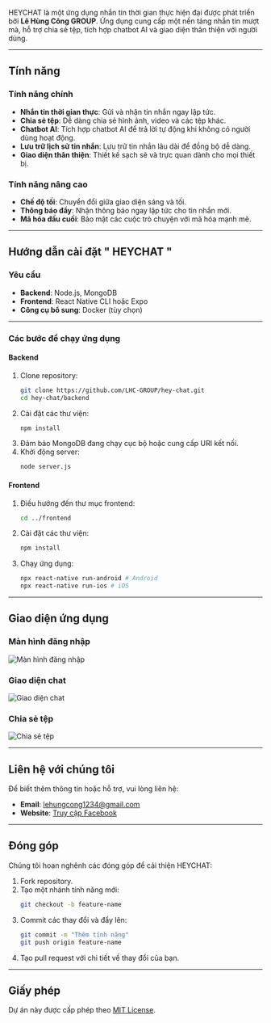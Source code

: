 HEYCHAT là một ứng dụng nhắn tin thời gian thực hiện đại được phát triển bởi **Lê Hùng Công GROUP**. Ứng dụng cung cấp một nền tảng nhắn tin mượt mà, hỗ trợ chia sẻ tệp, tích hợp chatbot AI và giao diện thân thiện với người dùng.

---

## Tính năng

### Tính năng chính
- **Nhắn tin thời gian thực**: Gửi và nhận tin nhắn ngay lập tức.
- **Chia sẻ tệp**: Dễ dàng chia sẻ hình ảnh, video và các tệp khác.
- **Chatbot AI**: Tích hợp chatbot AI để trả lời tự động khi không có người dùng hoạt động.
- **Lưu trữ lịch sử tin nhắn**: Lưu trữ tin nhắn lâu dài để đồng bộ dễ dàng.
- **Giao diện thân thiện**: Thiết kế sạch sẽ và trực quan dành cho mọi thiết bị.

### Tính năng nâng cao
- **Chế độ tối**: Chuyển đổi giữa giao diện sáng và tối.
- **Thông báo đẩy**: Nhận thông báo ngay lập tức cho tin nhắn mới.
- **Mã hóa đầu cuối**: Bảo mật các cuộc trò chuyện với mã hóa mạnh mẽ.

---

## Hướng dẫn cài đặt " HEYCHAT "

### Yêu cầu
- **Backend**: Node.js, MongoDB
- **Frontend**: React Native CLI hoặc Expo
- **Công cụ bổ sung**: Docker (tùy chọn)

---

### Các bước để chạy ứng dụng

#### Backend
1. Clone repository:
   ```bash
   git clone https://github.com/LHC-GROUP/hey-chat.git
   cd hey-chat/backend
   ```
2. Cài đặt các thư viện:
   ```bash
   npm install
   ```
3. Đảm bảo MongoDB đang chạy cục bộ hoặc cung cấp URI kết nối.
4. Khởi động server:
   ```bash
   node server.js
   ```

#### Frontend
1. Điều hướng đến thư mục frontend:
   ```bash
   cd ../frontend
   ```
2. Cài đặt các thư viện:
   ```bash
   npm install
   ```
3. Chạy ứng dụng:
   ```bash
   npx react-native run-android # Android
   npx react-native run-ios # iOS
   ```

---

## Giao diện ứng dụng

### Màn hình đăng nhập
![Màn hình đăng nhập](assets/login_screen.png)

### Giao diện chat
![Giao diện chat](assets/chat_interface.png)

### Chia sẻ tệp
![Chia sẻ tệp](assets/file_sharing.png)

---

## Liên hệ với chúng tôi

Để biết thêm thông tin hoặc hỗ trợ, vui lòng liên hệ:
- **Email**: [lehungcong1234@gmail.com](mailto:lehungcong1234@gmail.com)
- **Website**: [Truy cập Facebook](https://www.facebook.com/share/194zSfg21P/)

---

## Đóng góp

Chúng tôi hoan nghênh các đóng góp để cải thiện HEYCHAT:
1. Fork repository.
2. Tạo một nhánh tính năng mới:
   ```bash
   git checkout -b feature-name
   ```
3. Commit các thay đổi và đẩy lên:
   ```bash
   git commit -m "Thêm tính năng"
   git push origin feature-name
   ```
4. Tạo pull request với chi tiết về thay đổi của bạn.

---

## Giấy phép

Dự án này được cấp phép theo [MIT License](LICENSE).
